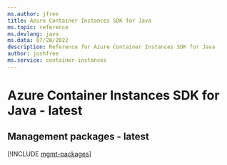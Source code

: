 ```yaml
---
ms.author: jfree
title: Azure Container Instances SDK for Java
ms.topic: reference
ms.devlang: java
ms.data: 07/28/2022
description: Reference for Azure Container Instances SDK for Java
author: joshfree
ms.service: container-instances
---
```

# Azure Container Instances SDK for Java - latest

## Management packages - latest
[!INCLUDE [mgmt-packages](container-instances-mgmt-index.md)]
